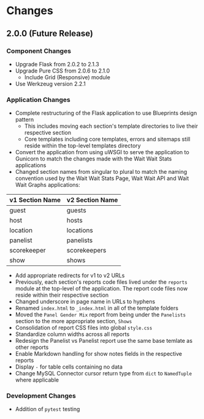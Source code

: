 # Changes

## 2.0.0 (Future Release)

### Component Changes

- Upgrade Flask from 2.0.2 to 2.1.3
- Upgrade Pure CSS from 2.0.6 to 2.1.0
  - Include Grid (Responsive) module
- Use Werkzeug version 2.2.1

### Application Changes

- Complete restructuring of the Flask application to use Blueprints design
  pattern
  - This includes moving each section's template directories to live their
    respective section
  - Core templates including core templates, errors and sitemaps still reside
    within the top-level templates directory
- Convert the application from using uWSGI to serve the application to
  Gunicorn to match the changes made with the Wait Wait Stats applications
- Changed section names from singular to plural to match the naming convention
  used by the Wait Wait Stats Page, Wait Wait API and Wait Wait Graphs
  applications:

| v1 Section Name | v2 Section Name |
|-----------------|-----------------|
| guest           | guests          |
| host            | hosts           |
| location        | locations       |
| panelist        | panelists       |
| scorekeeper     | scorekeepers    |
| show            | shows           |

- Add appropriate redirects for v1 to v2 URLs
- Previously, each section's reports code files lived under the `reports`
  module at the top-level of the application. The report code files now reside
  within their respective section
- Changed underscore in page name in URLs to hyphens
- Renamed `index.html` to `_index.html` in all of the template folders
- Moved the `Panel Gender Mix` report from being under the `Panelists` section
  to the more appropriate section, `Shows`
- Consolidation of report CSS files into global `style.css`
- Standardize column widths across all reports
- Redesign the Panelist vs Panelist report use the same base temlate as other
  reports
- Enable Markdown handling for show notes fields in the respective reports
- Display `-` for table cells containing no data
- Change MySQL Connector cursor return type from `dict` to `NamedTuple` where
  applicable

### Development Changes

- Addition of `pytest` testing
